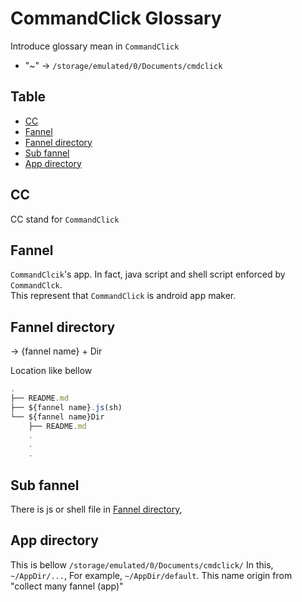 # CommandClick Glossary

Introduce glossary mean in `CommandClick`

- "~" -> `/storage/emulated/0/Documents/cmdclick`


Table
-----------------
* [CC](#cc)
* [Fannel](#fannel)
* [Fannel directory](#fannel-directory)
* [Sub fannel](#sub-fannel)
* [App directory](#app-directory)

## CC

CC stand for `CommandClick`

## Fannel

`CommandClcik`'s app.
In fact, java script and shell script enforced by `CommandClck`.  
This represent that `CommandClick` is android app maker. 

## Fannel directory

-> {fannel name} + Dir

Location like bellow


```kt.js
.
├── README.md
├── ${fannel name}.js(sh)
└── ${fannel name}Dir
    ├── README.md
    .
    .
    .
```

## Sub fannel

There is js or shell file in [Fannel directory](#fannel-directory), 


## App directory

This is bellow `/storage/emulated/0/Documents/cmdclick/`
In this, `~/AppDir/...`, For example, `~/AppDir/default`.
This name origin from "collect many fannel (app)"

